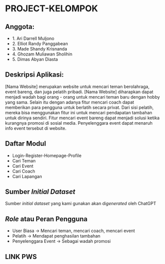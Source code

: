 # PROJECT-KELOMPOK
<h2>Anggota:</h2>
<ul>
    <li>1. Ari Darrell Muljono</li>
    <li>2. Elliot Randy Panggabean</li>
    <li>3. Made Shandy Krisnanda</li>
    <li>4. Ghozam Muliawan Sholihin</li>
    <li>5. Dimas Abyan Diasta</li>
</ul>

<h2>Deskripsi Aplikasi:</h2>
<p>
[Nama Website] merupakan website untuk mencari teman berolahraga, event bareng, dan juga pelatih pribadi. [Nama Website] diharapkan dapat menjadi wadah bagi orang - orang untuk mencari teman baru dengan hobby yang sama. Selain itu dengan adanya fitur mencari coach dapat memberikan para pengguna untuk berlatih secara privat. Dari sisi pelatih, mereka bisa menggunakan fitur ini untuk mencari pendapatan tambahan untuk dirinya sendiri. Fitur mencari event bareng dapat menjadi solusi ketika kurangnya promosi di sosial media. Penyelenggara event dapat menaruh info event tersebut di website.
</p>

<h2>Daftar Modul</h2>
<ul>
    <li>Login-Register-Homepage-Profile</li>
    <li>Cari Teman</li>
    <li>Cari Event</li>
    <li>Cari Coach</li>
    <li>Cari Lapangan</li>
</ul>

<h2>Sumber <i>Initial Dataset</i></h2>
<p>
Sumber <i>initial dataset</i> yang kami gunakan akan di<i>generated</i> oleh ChatGPT
</p>

<h2><i>Role</i> atau Peran Pengguna</h2>
<ul>
    <li>User Biasa -> Mencari teman, mencari coach, mencari event</li>
    <li>Pelatih -> Mendapat penghasilan tambahan</li>
    <li>Penyelenggara Event -> Sebagai wadah promosi</li>
</ul>

<h2>LINK PWS</h2>
